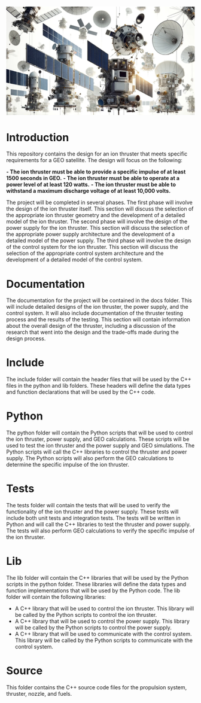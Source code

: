 ![Geosat](docs/geosats.png)


# Introduction

This repository contains the design for an ion thruster that meets specific requirements for a GEO satellite. The design will focus on the following:

**- The ion thruster must be able to provide a specific impulse of at least 1500 seconds in GEO.**
**- The ion thruster must be able to operate at a power level of at least 120 watts.**
**- The ion thruster must be able to withstand a maximum discharge voltage of at least 10,000 volts.**

The project will be completed in several phases. The first phase will involve the design of the ion thruster itself. This section will discuss the selection of the appropriate ion thruster geometry and the development of a detailed model of the ion thruster. The second phase will involve the design of the power supply for the ion thruster. This section will discuss the selection of the appropriate power supply architecture and the development of a detailed model of the power supply. The third phase will involve the design of the control system for the ion thruster. This section will discuss the selection of the appropriate control system architecture and the development of a detailed model of the control system.

# Documentation

The documentation for the project will be contained in the docs folder. This will include detailed designs of the ion thruster, the power supply, and the control system. It will also include documentation of the thruster testing process and the results of the testing. This section will contain information about the overall design of the thruster, including a discussion of the research that went into the design and the trade-offs made during the design process.

# Include

The include folder will contain the header files that will be used by the C++ files in the python and lib folders. These headers will define the data types and function declarations that will be used by the C++ code.

# Python

The python folder will contain the Python scripts that will be used to control the ion thruster, power supply, and GEO calculations. These scripts will be used to test the ion thruster and the power supply and GEO simulations. The Python scripts will call the C++ libraries to control the thruster and power supply. The Python scripts will also perform the GEO calculations to determine the specific impulse of the ion thruster.

# Tests

The tests folder will contain the tests that will be used to verify the functionality of the ion thruster and the power supply. These tests will include both unit tests and integration tests. The tests will be written in Python and will call the C++ libraries to test the thruster and power supply. The tests will also perform GEO calculations to verify the specific impulse of the ion thruster.

# Lib

The lib folder will contain the C++ libraries that will be used by the Python scripts in the python folder. These libraries will define the data types and function implementations that will be used by the Python code. The lib folder will contain the following libraries:

- A C++ library that will be used to control the ion thruster. This library will be called by the Python scripts to control the ion thruster.
- A C++ library that will be used to control the power supply. This library will be called by the Python scripts to control the power supply.
- A C++ library that will be used to communicate with the control system. This library will be called by the Python scripts to communicate with the control system.

# Source

This folder contains the C++ source code files for the propulsion system, thruster, nozzle, and fuels. 
